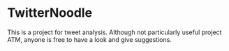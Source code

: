 # TwitterNoodle
This is a project for tweet analysis. Although not particularly useful project ATM, anyone is free to have a look and give suggestions. 

